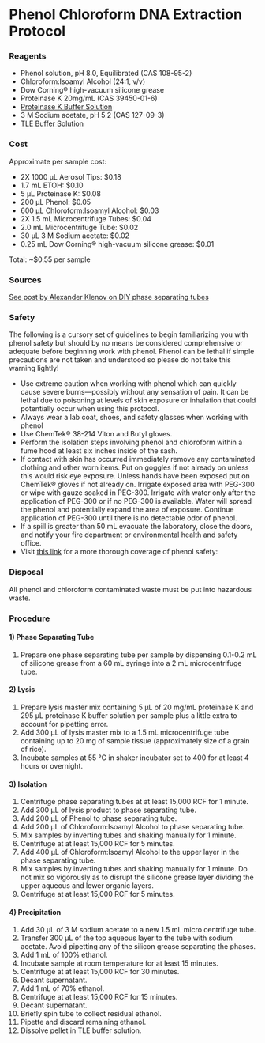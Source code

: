 # Phenol Chloroform DNA Extraction Protocol
### Reagents
- Phenol solution, pH 8.0, Equilibrated (CAS 108-95-2)
- Chloroform:Isoamyl Alcohol (24:1, v/v)
- Dow Corning&reg; high-vacuum silicone grease
- Proteinase K 20mg/mL (CAS 39450-01-6)
- [Proteinase K Buffer Solution](https://phyletica.github.io/lab-protocols/pro-k.html)
- 3 M Sodium acetate, pH 5.2 (CAS 127-09-3)
- [TLE Buffer Solution](https://phyletica.github.io/lab-protocols/tle.html)

### Cost
Approximate per sample cost:
- 2X 1000 &micro;L Aerosol Tips: $0.18
- 1.7 mL ETOH: $0.10
- 5 &micro;L Proteinase K: $0.08
- 200 &micro;L Phenol: $0.05
- 600 &micro;L Chloroform:Isoamyl Alcohol: $0.03
- 2X 1.5 mL Microcentrifuge Tubes: $0.04
- 2.0 mL Microcentrifuge Tube: $0.02
- 30 &micro;L 3 M Sodium acetate: $0.02
- 0.25 mL Dow Corning&reg; high-vacuum silicone grease: $0.01

Total: ~$0.55 per sample

### Sources
[See post by Alexander Klenov on DIY phase separating tubes](https://bitesizebio.com/18944/diy-phase-separating-gel-clean-and-cheap/)

### Safety
The following is a cursory set of guidelines to begin familiarizing you with phenol safety but should by no means be considered comprehensive or adequate before beginning work with phenol. Phenol can be lethal if simple precautions are not taken and understood so please do not take this warning lightly!
- Use extreme caution when working with phenol which can quickly cause severe burns&mdash;possibly without any sensation of pain. It can be lethal due to poisoning at levels of skin exposure or inhalation that could potentially occur when using this protocol.
- Always wear a lab coat, shoes, and safety glasses when working with phenol
- Use ChemTek&reg; 38-214 Viton and Butyl gloves.
- Perform the isolation steps involving phenol and chloroform within a fume hood at least six inches inside of the sash.
- If contact with skin has occurred immediately remove any contaminated clothing and other worn items. Put on goggles if not already on unless this would risk eye exposure. Unless hands have been exposed put on ChemTek&reg; gloves if not already on. Irrigate exposed area with PEG-300 or wipe with gauze soaked in PEG-300. Irrigate with water only after the application of PEG-300 or if no PEG-300 is available. Water will spread the phenol and potentially expand the area of exposure. Continue application of PEG-300 until there is no detectable odor of phenol.
- If a spill is greater than 50 mL evacuate the laboratory, close the doors, and notify your fire department or environmental health and safety office.
- Visit [this link](https://sp.ehs.cornell.edu/lab-research-safety/documents/phenol_first_aid_and_ppe.pdf) for a more thorough coverage of phenol safety:    


### Disposal
All phenol and chloroform contaminated waste must be put into hazardous waste.

### Procedure
#### 1) Phase Separating Tube
1. Prepare one phase separating tube per sample by dispensing 0.1-0.2 mL of silicone grease from a 60 mL syringe into a 2 mL microcentrifuge tube.

#### 2) Lysis
1. Prepare lysis master mix containing 5 &micro;L of 20 mg/mL proteinase K and 295 &micro;L proteinase K buffer solution per sample plus a little extra to account for pipetting error.
2. Add 300 &micro;L of lysis master mix to a 1.5 mL microcentrifuge tube containing up to 20 mg of sample tissue (approximately size of a grain of rice).
3. Incubate samples at 55 &deg;C in shaker incubator set to 400 for at least 4 hours or overnight.

#### 3) Isolation
1. Centrifuge phase separating tubes at at least 15,000 RCF for 1 minute.
2. Add 300 &micro;L of lysis product to phase separating tube.
3. Add 200 &micro;L of Phenol to phase separating tube.
4. Add 200 &micro;L of Chloroform:Isoamyl Alcohol to phase separating tube.
5. Mix samples by inverting tubes and shaking manually for 1 minute.
6. Centrifuge at at least 15,000 RCF for 5 minutes.
7. Add 400 &micro;L of Chloroform:Isoamyl Alcohol to the upper layer in the phase separating tube.
8. Mix samples by inverting tubes and shaking manually for 1 minute. Do not mix so vigorously as to disrupt the silicone grease layer dividing the upper aqueous and lower organic layers.
9. Centrifuge at at least 15,000 RCF for 5 minutes.


#### 4) Precipitation
1. Add 30 &micro;L of 3 M sodium acetate to a new 1.5 mL micro centrifuge tube.
2. Transfer 300 &micro;L of the top aqueous layer to the tube with sodium acetate. Avoid pipetting any of the silicon grease separating the phases.
3. Add 1 mL of 100% ethanol.
4. Incubate sample at room temperature for at least 15 minutes.
5. Centrifuge at at least 15,000 RCF for 30 minutes.
6. Decant supernatant.
7. Add 1 mL of 70% ethanol.
8. Centrifuge at at least 15,000 RCF for 15 minutes.
9. Decant supernatant.
10. Briefly spin tube to collect residual ethanol.
11. Pipette and discard remaining ethanol.
12. Dissolve pellet in TLE buffer solution.
